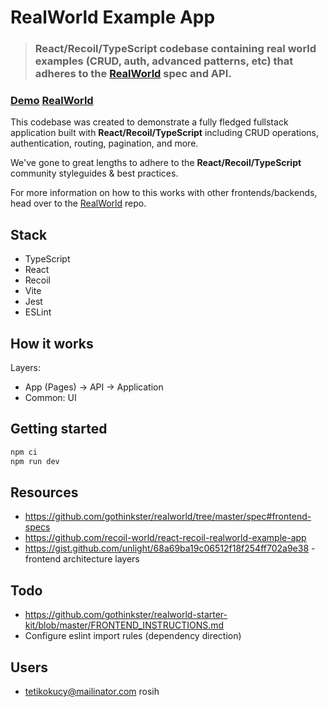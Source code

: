 # RealWorld Example App

> ### React/Recoil/TypeScript codebase containing real world examples (CRUD, auth, advanced patterns, etc) that adheres to the [RealWorld](https://github.com/gothinkster/realworld) spec and API.

### [Demo](https://github.com/gothinkster/realworld) [RealWorld](https://github.com/gothinkster/realworld)

This codebase was created to demonstrate a fully fledged fullstack application built with **React/Recoil/TypeScript** including CRUD operations, authentication, routing, pagination, and more.

We've gone to great lengths to adhere to the **React/Recoil/TypeScript** community styleguides & best practices.

For more information on how to this works with other frontends/backends, head over to the [RealWorld](https://github.com/gothinkster/realworld) repo.

## Stack

-   TypeScript
-   React
-   Recoil
-   Vite
-   Jest
-   ESLint

## How it works

Layers:

-   App (Pages) -> API -> Application
-   Common: UI

## Getting started

```sh
npm ci
npm run dev
```

## Resources

-   https://github.com/gothinkster/realworld/tree/master/spec#frontend-specs
-   https://github.com/recoil-world/react-recoil-realworld-example-app
-   https://gist.github.com/unlight/68a69ba19c06512f18f254ff702a9e38 - frontend architecture layers

## Todo

-   https://github.com/gothinkster/realworld-starter-kit/blob/master/FRONTEND_INSTRUCTIONS.md
-   Configure eslint import rules (dependency direction)

## Users

-   tetikokucy@mailinator.com rosih

